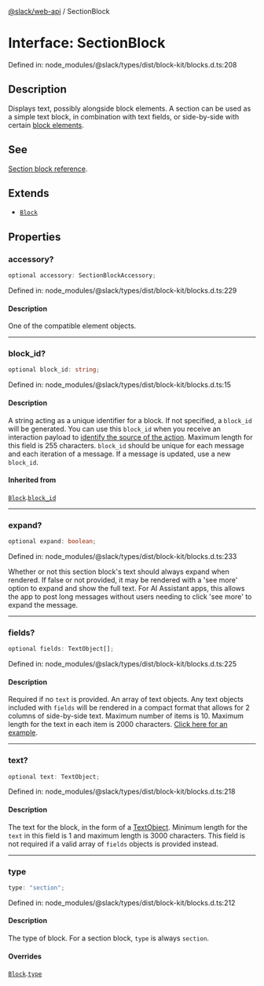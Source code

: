 [@slack/web-api](../index.md) / SectionBlock

# Interface: SectionBlock

Defined in: node\_modules/@slack/types/dist/block-kit/blocks.d.ts:208

## Description

Displays text, possibly alongside block elements. A section can be used as a simple text block, in
combination with text fields, or side-by-side with certain
[block elements](https://api.slack.com/reference/messaging/block-elements).

## See

[Section block reference](https://api.slack.com/reference/block-kit/blocks#section).

## Extends

- [`Block`](Block.md)

## Properties

### accessory?

```ts
optional accessory: SectionBlockAccessory;
```

Defined in: node\_modules/@slack/types/dist/block-kit/blocks.d.ts:229

#### Description

One of the compatible element objects.

***

### block\_id?

```ts
optional block_id: string;
```

Defined in: node\_modules/@slack/types/dist/block-kit/blocks.d.ts:15

#### Description

A string acting as a unique identifier for a block. If not specified, a `block_id` will be generated.
You can use this `block_id` when you receive an interaction payload to
[identify the source of the action](https://api.slack.com/interactivity/handling#payloads).
Maximum length for this field is 255 characters. `block_id` should be unique for each message and each iteration of
a message. If a message is updated, use a new `block_id`.

#### Inherited from

[`Block`](Block.md).[`block_id`](Block.md#block_id)

***

### expand?

```ts
optional expand: boolean;
```

Defined in: node\_modules/@slack/types/dist/block-kit/blocks.d.ts:233

Whether or not this section block's text should always expand when rendered. If false or not provided, it may be rendered with a 'see more' option to expand and show the full text. For AI Assistant apps, this allows the app to post long messages without users needing to click 'see more' to expand the message.

***

### fields?

```ts
optional fields: TextObject[];
```

Defined in: node\_modules/@slack/types/dist/block-kit/blocks.d.ts:225

#### Description

Required if no `text` is provided. An array of text objects. Any text objects included with `fields`
will be rendered in a compact format that allows for 2 columns of side-by-side text. Maximum number of items is 10.
Maximum length for the text in each item is 2000 characters.
[Click here for an example](https://app.slack.com/block-kit-builder/#%7B%22blocks%22:%5B%7B%22type%22:%22section%22,%22text%22:%7B%22text%22:%22A%20message%20*with%20some%20bold%20text*%20and%20_some%20italicized%20text_.%22,%22type%22:%22mrkdwn%22%7D,%22fields%22:%5B%7B%22type%22:%22mrkdwn%22,%22text%22:%22*Priority*%22%7D,%7B%22type%22:%22mrkdwn%22,%22text%22:%22*Type*%22%7D,%7B%22type%22:%22plain_text%22,%22text%22:%22High%22%7D,%7B%22type%22:%22plain_text%22,%22text%22:%22String%22%7D%5D%7D%5D%7D).

***

### text?

```ts
optional text: TextObject;
```

Defined in: node\_modules/@slack/types/dist/block-kit/blocks.d.ts:218

#### Description

The text for the block, in the form of a [TextObject](../type-aliases/TextObject.md). Minimum length for the `text` in this
field is 1 and maximum length is 3000 characters. This field is not required if a valid array of `fields` objects
is provided instead.

***

### type

```ts
type: "section";
```

Defined in: node\_modules/@slack/types/dist/block-kit/blocks.d.ts:212

#### Description

The type of block. For a section block, `type` is always `section`.

#### Overrides

[`Block`](Block.md).[`type`](Block.md#type)
